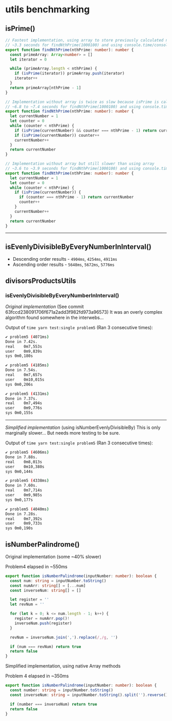# utils benchmarking

## isPrime()

```typescript
// Fastest implementation, using array to store previously calculated numbers
// ~3.3 seconds for findNthPrime(1000100) and using console.time/console.timeEnd
export function findNthPrime(nthPrime: number): number {
  const primeArray: Array<number> = []
  let iterator = 0

  while (primeArray.length < nthPrime) {
    if (isPrime(iterator)) primeArray.push(iterator)
    iterator++
  }
  return primeArray[nthPrime - 1]
}
```

```typescript
// Implementation without array is twice as slow because isPrime is called twice each iteration
// ~6.8 to ~7.4 seconds for findNthPrime(1000100) and using console.time/console.timeEnd
export function findNthPrime(nthPrime: number): number {
  let currentNumber = 1
  let counter = 0
  while (counter < nthPrime) {
    if (isPrime(currentNumber) && counter === nthPrime - 1) return currentNumber
    if (isPrime(currentNumber)) counter++
    currentNumber++
  }
  return currentNumber
}
```

```typescript
// Implementation without array but still slower than using array
// ~3.6 to ~3.9 seconds for findNthPrime(1000100) and using console.time/console.timeEnd
export function findNthPrime(nthPrime: number): number {
  let currentNumber = 1
  let counter = 0
  while (counter < nthPrime) {
    if (isPrime(currentNumber)) {
      if (counter === nthPrime - 1) return currentNumber
      counter++
    }
    currentNumber++
  }
  return currentNumber
}
```
---

## isEvenlyDivisibleByEveryNumberInInterval()
- Descending order results - `4904ms`, `4254ms`, `4911ms`
- Ascending order results - `5648ms`, `5672ms`, `5776ms`
  

## divisorsProductsUtils

### isEvenlyDivisibleByEveryNumberInInterval()

*Original implementation* (See commit 63fccd238091706f671a2add3f982fd973a96573)
It was an overly complex algorithm found somewhere in the interwebs...

Output of `time yarn test:single problem5` (Ran 3 consecutive times):

```bash
✔ problem5 (4071ms)
Done in 7.42s.
real	0m7,553s
user	0m9,839s
sys	0m0,180s

✔ problem5 (4185ms)
Done in 7.54s.
real	0m7,657s
user	0m10,015s
sys	0m0,206s

✔ problem5 (4131ms)
Done in 7.37s.
real	0m7,494s
user	0m9,776s
sys	0m0,155s
```

---

*Simplified implementation* (using isNumberEvenlyDivisibleBy)
This is only marginally slower... But needs more testing to be sure.

Output of `time yarn test:single problem5` (Ran 3 consecutive times):

```bash
✔ problem5 (4606ms)
Done in 7.88s.
real	0m8,013s
user	0m10,380s
sys	0m0,144s

✔ problem5 (4338ms)
Done in 7.60s.
real	0m7,714s
user	0m9,985s
sys	0m0,177s

✔ problem5 (4040ms)
Done in 7.28s.
real	0m7,392s
user	0m9,733s
sys	0m0,190s
```

## isNumberPalindrome()

Original implementation (some ~40% slower)

Problem4 elapsed in ~550ms

```typescript
export function isNumberPalindrome(inputNumber: number): boolean {
  const num: string = inputNumber.toString()
  const numArr: string[] = [...num]
  const inverseNum: string[] = []

  let register = ''
  let revNum = ''

  for (let k = 0; k <= num.length - 1; k++) {
    register = numArr.pop()!
    inverseNum.push(register)
  }

  revNum = inverseNum.join(',').replace(/,/g, '')

  if (num === revNum) return true
  return false
}
```

Simplified implementation, using native Array methods

Problem 4 elapsed in ~350ms

```typescript
export function isNumberPalindrome(inputNumber: number): boolean {
  const number: string = inputNumber.toString()
  const inverseNum: string = inputNumber.toString().split('').reverse().join('')

  if (number === inverseNum) return true
  return false
}
```